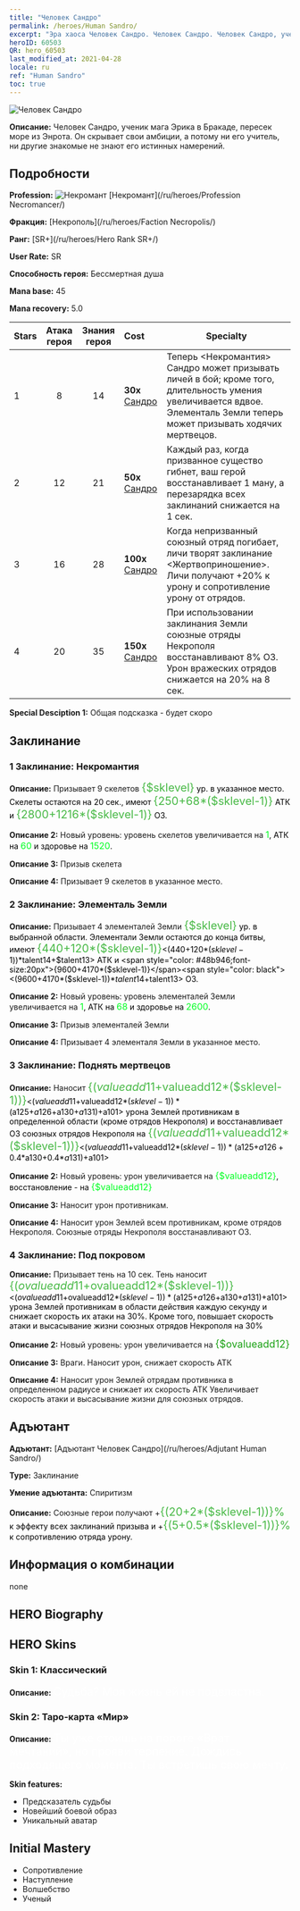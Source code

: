 ```yaml
---
title: "Человек Сандро"
permalink: /heroes/Human Sandro/
excerpt: "Эра хаоса Человек Сандро. Человек Сандро. Человек Сандро, ученик мага Эрика в Бракаде, пересек море из Энрота. Он скрывает свои амбиции, а потому ни его учитель, ни другие знакомые не знают его истинных намерений."
heroID: 60503
QR: hero_60503
last_modified_at: 2021-04-28
locale: ru
ref: "Human Sandro"
toc: true
---
```

  ![Человек Сандро](/images/h/h_HumanSandro.jpg)

 **Описание:** Человек Сандро, ученик мага Эрика в Бракаде, пересек море из Энрота. Он скрывает свои амбиции, а потому ни его учитель, ни другие знакомые не знают его истинных намерений.
## Подробности
 **Profession:** ![Некромант](/images/h/h_prof_6.png)  [Некромант](/ru/heroes/Profession Necromancer/)

 **Фракция:** [Некрополь](/ru/heroes/Faction Necropolis/)

 **Ранг:** [SR+](/ru/heroes/Hero Rank SR+/)

 **User Rate:** SR

 **Способность героя:** Бессмертная душа

 **Mana base:** 45

 **Mana recovery:** 5.0


  | Stars | Атака героя | Знания героя | Cost |     Specialty     |
  |---------|:---------------:|:---------------:|:--|--------------------|
  |    1    | 8 | 14 | **30x** [Сандро](/ItemsRU/her_373/) | Теперь <Некромантия> Сандро может призывать личей в бой; кроме того, длительность умения увеличивается вдвое. Элементаль Земли теперь может призывать ходячих мертвецов. |
  |    2    | 12 | 21 | **50x** [Сандро](/ItemsRU/her_373/) | Каждый раз, когда призванное существо гибнет, ваш герой восстанавливает 1 ману, а перезарядка всех заклинаний снижается на 1 сек. |
  |    3    | 16 | 28 | **100x** [Сандро](/ItemsRU/her_373/) | Когда непризванный союзный отряд погибает, личи творят заклинание <Жертвоприношение>. Личи получают +20% к урону и сопротивление урону от отрядов. |
  |    4    | 20 | 35 | **150x** [Сандро](/ItemsRU/her_373/) | При использовании заклинания Земли союзные отряды Некрополя восстанавливают 8% ОЗ. Урон вражеских отрядов снижается на 20% на 8 сек. |

 **Special Desciption 1:** Общая подсказка - будет скоро

## Заклинание
### 1 Заклинание: Некромантия
 **Описание:** Призывает 9 скелетов <span style="color: #48b946;font-size:20px">{$sklevel}</span><span style="color: black"> ур. в указанное место. Скелеты остаются на 20 сек., имеют <span style="color: #48b946;font-size:20px">{250+68*($sklevel-1)}</span><span style="color: black"> АТК и <span style="color: #48b946;font-size:20px">{2800+1216*($sklevel-1)}</span><span style="color: black"> ОЗ.

 **Описание 2:** Новый уровень: уровень скелетов увеличивается на <span style="color: #00ff22;font-size:16px">1</span><span style="color: black">, АТК на <span style="color: #00ff22;font-size:16px">60</span><span style="color: black"> и здоровье на <span style="color: #00ff22;font-size:16px">1520</span><span style="color: black">.

 **Описание 3:** Призыв скелета

 **Описание 4:** Призывает 9 скелетов в указанное место.

### 2 Заклинание: Элементаль Земли
 **Описание:** Призывает 4 элементалей Земли <span style="color: #48b946;font-size:20px">{$sklevel}</span><span style="color: black"> ур. в выбранной области. Элементали Земли остаются до конца битвы, имеют <span style="color: #48b946;font-size:20px">{440+120*($sklevel-1)}</span><span style="color: black"><(440+120*($sklevel-1))*$talent14+$talent13> АТК и <span style="color: #48b946;font-size:20px">{9600+4170*($sklevel-1)}</span><span style="color: black"><(9600+4170*($sklevel-1))*$talent14+$talent13> ОЗ.

 **Описание 2:** Новый уровень: уровень элементалей Земли увеличивается на <span style="color: #00ff22;font-size:16px">1</span><span style="color: black">, АТК на <span style="color: #00ff22;font-size:16px">68</span><span style="color: black"> и здоровье на <span style="color: #00ff22;font-size:16px">2600</span><span style="color: black">.

 **Описание 3:** Призыв элементалей Земли

 **Описание 4:** Призывает 4 элементаля Земли в указанное место.

### 3 Заклинание: Поднять мертвецов
 **Описание:** Наносит <span style="color: #48b946;font-size:20px">{($valueadd11+$valueadd12*($sklevel-1))}</span><span style="color: black"><($valueadd11+$valueadd12*($sklevel-1))*($a125+$a126+$a130+$a131)+$a101> урона Землей противникам в определенной области (кроме отрядов Некрополя) и восстанавливает ОЗ союзных отрядов Некрополя на <span style="color: #48b946;font-size:20px">{($valueadd11+$valueadd12*($sklevel-1))}</span><span style="color: black"><($valueadd11+$valueadd12*($sklevel-1))*($a125+$a126+0.4*$a130+0.4*$a131)+$a101>

 **Описание 2:** Новый уровень: урон увеличивается на <span style="color: #00ff22;font-size:16px">{$valueadd12}</span><span style="color: black">, восстановление - на <span style="color: #00ff22;font-size:16px">{$valueadd12}</span><span style="color: black">

 **Описание 3:** Наносит урон противникам.

 **Описание 4:** Наносит урон Землей всем противникам, кроме отрядов Некрополя. Союзные отряды Некрополя восстанавливают ОЗ.

### 4 Заклинание: Под покровом
 **Описание:** Призывает тень на 10 сек. Тень наносит <span style="color: #48b946;font-size:20px">{($ovalueadd11+$ovalueadd12*($sklevel-1))}</span><span style="color: black"><($ovalueadd11+$ovalueadd12*($sklevel-1))*($a125+$a126+$a130+$a131)+$a101> урона Землей противникам в области действия каждую секунду и снижает скорость их атаки на 30%. Кроме того, повышает скорость атаки и высасывание жизни союзных отрядов Некрополя на 30%

 **Описание 2:** Новый уровень: урон увеличивается на <span style="color: #1ca216;font-size:18px">{$ovalueadd12}</span><span style="color: black">

 **Описание 3:** Враги. Наносит урон, снижает скорость АТК

 **Описание 4:** Наносит урон Землей отрядам противника в определенном радиусе и снижает их скорость АТК Увеличивает скорость атаки и высасывание жизни для союзных отрядов.


## Адъютант

 **Адъютант:**  [Адъютант Человек Сандро](/ru/heroes/Adjutant Human Sandro/) 

 **Type:**  Заклинание 

 **Умение адъютанта:**  Спиритизм 

 **Описание:** Союзные герои получают +<span style="color: #48b946;font-size:20px">{(20+2*($sklevel-1))}%</span><span style="color: black"> к эффекту всех заклинаний призыва и +<span style="color: #48b946;font-size:20px">{(5+0.5*($sklevel-1))}%</span><span style="color: black"> к сопротивлению отряда урону.

## Информация о комбинации

  none
## HERO Biography

## HERO Skins
### Skin 1: **Классический**

 **Описание:** <span style="color: #ffffff;font-size:20px">Судьба? Моя жизнь ей не подвластна.</span>


### Skin 2: **Таро-карта «Мир»**

 **Описание:** <span style="color: #ffffff;font-size:20px">Ты уже стоишь на пороге «Врат мечтаний», но прояви терпение. Дождись подходящего момента. Ты встретишь свою мечту.</span>

 **Skin features:** 

   - Предсказатель судьбы
   - Новейший боевой образ
   - Уникальный аватар


## Initial Mastery
   - Сопротивление
   - Наступление
   - Волшебство
   - Ученый
